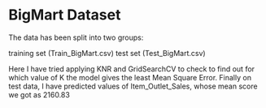 # BigMart Dataset

The data has been split into two groups:

training set (Train_BigMart.csv) test set (Test_BigMart.csv)

Here I have tried applying KNR and GridSearchCV to check to find out for which value of K the model gives the least Mean Square Error. Finally on test data, I have predicted values of Item_Outlet_Sales, whose mean score we got as 2160.83
